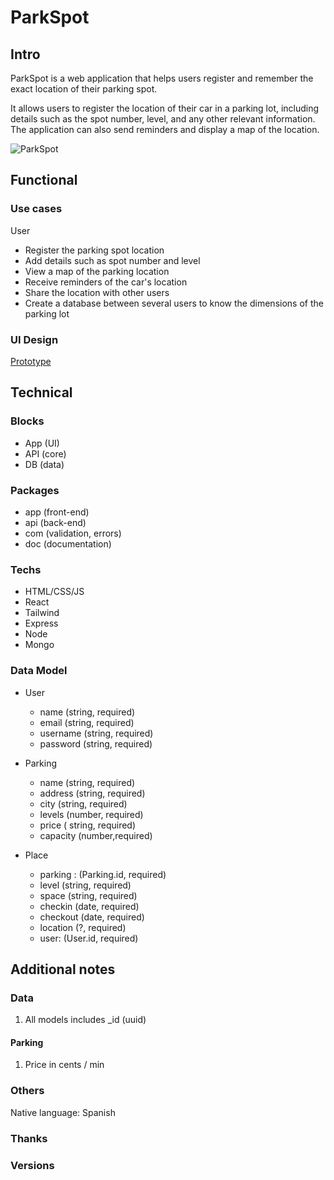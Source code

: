 # ParkSpot

## Intro

<!--ParkSpot es una aplicación web que ayuda a los usuarios a registrar y recordar la ubicación exacta de su plaza de parking.

Permite a los usuarios registrar la ubicación de su coche en un parking, incluyendo detalles como el número de plaza, nivel y cualquier otra información relevante. La aplicación también puede enviar recordatorios y mostrar un mapa de la ubicación.
-->

ParkSpot is a web application that helps users register and remember the exact location of their parking spot.

It allows users to register the location of their car in a parking lot, including details such as the spot number, level, and any other relevant information. The application can also send reminders and display a map of the location.

![ParkSpot](https://i.giphy.com/Ak8asl6uQKmre.webp)

## Functional

### Use cases

User
<!-- 
- Registrar la ubicación de la plaza de parking
- Añadir detalles como número de plaza y nivel 
- Ver un mapa de la ubicación del parking 
- Recibir recordatorios de la ubicación del coche 
- Compartir la ubicación con otros usuarios
- Crear BD entre varios usuarios para conocer las dimensiones del parking
-->

- Register the parking spot location
- Add details such as spot number and level
- View a map of the parking location
- Receive reminders of the car's location
- Share the location with other users
- Create a database between several users to know the dimensions of the parking lot


### UI Design


[Prototype](https://www.figma.com/proto/ZwUGeEDRIT5bqBeIfFA0KI/ParkSpot?node-id=0-1&t=03lSJ2V6FJVvG9Xb-1)

## Technical

### Blocks

- App (UI)
- API (core)
- DB (data)

### Packages

- app (front-end)
- api (back-end)
- com (validation, errors)
- doc (documentation)

### Techs

- HTML/CSS/JS
- React
- Tailwind
- Express
- Node
- Mongo

### Data Model

- User
    - name (string, required)
    - email (string, required)
    - username (string, required)
    - password (string, required)

- Parking
    - name (string, required)
    - address (string, required)
    - city (string, required)
    - levels (number, required)
    - price ( string, required)
    - capacity  (number,required)

- Place
    - parking : (Parking.id, required)
    - level (string, required)
    - space (string, required)
    - checkin (date, required)
    - checkout (date, required)
    - location (?, required) <!-- geolocalizacion -->
    - user: (User.id, required)  

## Additional notes

### Data

1. All models includes _id (uuid)

#### Parking

1. Price in cents / min

### Others

Native language: Spanish

### Thanks



### Versions